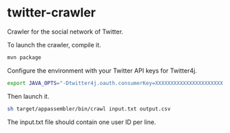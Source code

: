twitter-crawler
===============

Crawler for the social network of Twitter.

To launch the crawler, compile it.

```bash
mvn package
```

Configure the environment with your Twitter API keys for Twitter4j.
```bash
export JAVA_OPTS="-Dtwitter4j.oauth.consumerKey=XXXXXXXXXXXXXXXXXXXXXX -Dtwitter4j.oauth.consumerSecret=XXXXXXXXXXXXXXXXXXXXXXXXXXXXXXXXXXXXXXXXXXX -Dtwitter4j.oauth.accessToken=XXXXXXXXX-XXXXXXXXXXXXXXXXXXXXXXXXXXXXXXXXXXXXXXXX -Dtwitter4j.oauth.accessTokenSecret=XXXXXXXXXXXXXXXXXXXXXXXXXXXXXXXXXXXXXXXXXX"
```

Then launch it.

```bash
sh target/appassembler/bin/crawl input.txt output.csv
```

The input.txt file should contain one user ID per line.
